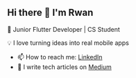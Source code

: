 ## Hi there 👋 I'm Rwan
🚀 Junior Flutter Developer | CS Student 

💡 I love turning ideas into real mobile apps
- 📫 How to reach me: [LinkedIn](https://www.linkedin.com/in/rwan-hossam-08ba39295?lipi=urn%3Ali%3Apage%3Ad_flagship3_profile_view_base_contact_details%3Bv9jdXMrKQq%2B46%2FINeWYnyw%3D%3D)
- 📝 I write tech articles on [Medium](https://medium.com/@rwanhossam)
